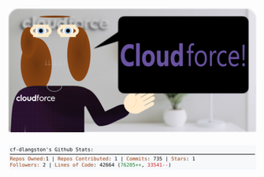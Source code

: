 <!-- 
Version 3.0.185
Built Mon Jan 13 2025 05:22:09 GMT+0000 (Coordinated Universal Time)
-->

<h1 align="center">
  <a href="https://github.com/dylanlangston/dylanlangston/tree/master/src" title="Click to View Source">
    <picture width="100%" alt="Dylan">
      <source media="(prefers-color-scheme: dark)" srcset="dylan-dark.svg?version=3.0.185">
      <img src="dylan-light.svg?version=3.0.185" alt="Dylan">
    </picture>
  </a>
</h1>

<div align="center">
  <picture width="100%" alt="Profile Info and Stats">
    <source media="(prefers-color-scheme: dark)" srcset="stats-dark.svg?version=3.0.185">
    <img src="stats-light.svg?version=3.0.185" alt="Profile Info and Stats">
  </picture>
</div>
